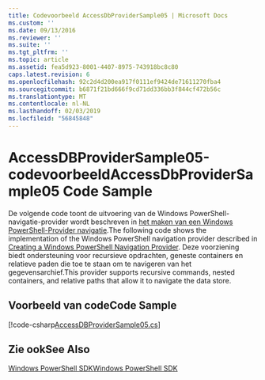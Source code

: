 ```yaml
---
title: Codevoorbeeld AccessDbProviderSample05 | Microsoft Docs
ms.custom: ''
ms.date: 09/13/2016
ms.reviewer: ''
ms.suite: ''
ms.tgt_pltfrm: ''
ms.topic: article
ms.assetid: fea5d923-8001-4407-8975-743918bc8c80
caps.latest.revision: 6
ms.openlocfilehash: 92c2d4d200ea917f0111ef9424de71611270fba4
ms.sourcegitcommit: b6871f21bd666f9cd71dd336bb3f844cf472b56c
ms.translationtype: MT
ms.contentlocale: nl-NL
ms.lasthandoff: 02/03/2019
ms.locfileid: "56845848"
---
```

# <a name="accessdbprovidersample05-code-sample"></a><span data-ttu-id="65f7b-102">AccessDBProviderSample05-codevoorbeeld</span><span class="sxs-lookup"><span data-stu-id="65f7b-102">AccessDbProviderSample05 Code Sample</span></span>

<span data-ttu-id="65f7b-103">De volgende code toont de uitvoering van de Windows PowerShell-navigatie-provider wordt beschreven in [het maken van een Windows PowerShell-Provider navigatie](./creating-a-windows-powershell-navigation-provider.md).</span><span class="sxs-lookup"><span data-stu-id="65f7b-103">The following code shows the implementation of the Windows PowerShell navigation provider described in [Creating a Windows PowerShell Navigation Provider](./creating-a-windows-powershell-navigation-provider.md).</span></span> <span data-ttu-id="65f7b-104">Deze voorziening biedt ondersteuning voor recursieve opdrachten, geneste containers en relatieve paden die toe te staan om te navigeren van het gegevensarchief.</span><span class="sxs-lookup"><span data-stu-id="65f7b-104">This provider supports recursive commands, nested containers, and relative paths that allow it to navigate the data store.</span></span>

## <a name="code-sample"></a><span data-ttu-id="65f7b-105">Voorbeeld van code</span><span class="sxs-lookup"><span data-stu-id="65f7b-105">Code Sample</span></span>

[!code-csharp[AccessDBProviderSample05.cs](../../powershell-sdk-samples/SDK-2.0/csharp/AccessDBProviderSample05/AccessDBProviderSample05.cs#L11-L1960 "AccessDBProviderSample05.cs")]

## <a name="see-also"></a><span data-ttu-id="65f7b-106">Zie ook</span><span class="sxs-lookup"><span data-stu-id="65f7b-106">See Also</span></span>

[<span data-ttu-id="65f7b-107">Windows PowerShell SDK</span><span class="sxs-lookup"><span data-stu-id="65f7b-107">Windows PowerShell SDK</span></span>](../windows-powershell-reference.md)